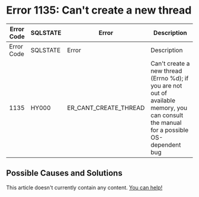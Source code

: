 
# Error 1135: Can't create a new thread


| Error Code | SQLSTATE | Error | Description |
| --- | --- | --- | --- |
| Error Code | SQLSTATE | Error | Description |
| 1135 | HY000 | ER_CANT_CREATE_THREAD | Can't create a new thread (Errno %d); if you are not out of available memory, you can consult the manual for a possible OS-dependent bug |




## Possible Causes and Solutions


This article doesn't currently contain any content. [You can help!](/kb/en/writing-and-editing-knowledge-base-articles/)

